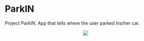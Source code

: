 # ParkIN
Project ParkIN. App that tells where the user parked his/her car.
<p align="center">
<img src="https://user-images.githubusercontent.com/72351540/145095561-aa2c3901-de31-44bf-9248-ab9e26b7dbd4.png" style="width: match_parent;margin-left: auto; margin-right: auto;" />
</p>
